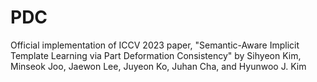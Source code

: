 # PDC

Official implementation of ICCV 2023 paper, "Semantic-Aware Implicit Template Learning via Part Deformation Consistency" by Sihyeon Kim, Minseok Joo, Jaewon Lee, Juyeon Ko, Juhan Cha, and Hyunwoo J. Kim
